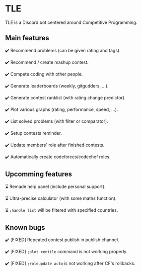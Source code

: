 # TLE

TLE is a Discord bot centered around Competitive Programming.

## Main features

✔️ Recommend problems (can be given rating and tags).

✔️ Recommend / create mashup contest.

✔️ Compete coding with other people.

✔️ Generate leaderboards (weekly, gitgudders, ...).

✔️ Generate contest ranklist (with rating change predictor).

✔️ Plot various graphs (rating, performance, speed, ...).

✔️ List solved problems (with filter or comparator).

✔️ Setup contests reminder.

✔️ Update members' role after finished contests.

✔️ Automatically create codeforces/codechef roles.

## Upcomming features

⌛ Remade help panel (include personal support).

⌛ Ultra-precise calculator (with some maths function).

⌛ `;handle list` will be filtered with specified countries.

## Known bugs

✔️ [FIXED] Repeated contest publish in publish channel.

✔️ [FIXED] `;plot centile` command is not working properly.

✔️ [FIXED] `;roleupdate auto` is not working after CF's rollbacks.